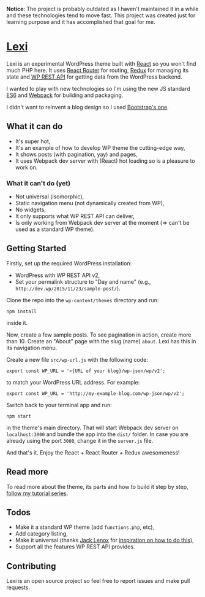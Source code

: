 __Notice__: The project is probably outdated as I haven't maintained it in a while and these technologies tend to move fast. This project was created just for learning purpose and it has accomplished that goal for me.

# [Lexi](https://lamosty.com/2015/09/react-single-page-wordpress-rest-api-theme-tutorial/)

Lexi is an experimental WordPress theme built with [React](https://facebook.github.io/react/) so you won't find much PHP here. It uses [React Router](https://github.com/rackt/react-router) for routing, [Redux](https://github.com/rackt/redux) for managing its state and [WP REST API](https://github.com/WP-API/WP-API) for getting data from the WordPress backend.

I wanted to play with new technologies so I'm using the new JS standard [ES6](https://babeljs.io/docs/learn-es2015/) and [Webpack](http://webpack.github.io/) for building and packaging.

I didn't want to reinvent a blog design so I used [Bootstrap's one](http://v4-alpha.getbootstrap.com/examples/blog/).

## What it can do

- It's super hot,
- It's an example of how to develop WP theme the cutting-edge way,
- It shows posts (with pagination, yay) and pages,
- It uses Webpack dev server with (React) hot loading so is a pleasure to work on.

### What it can't do (yet)

- Not universal (isomorphic),
- Static navigation menu (not dynamically created from WP),
- No widgets,
- It only supports what WP REST API can deliver,
- Is only working from Webpack dev server at the moment (=> can't be used as a standard WP theme).

## Getting Started

Firstly, set up the required WordPress installation:

- WordPress with WP REST API v2,
- Set your permalink structure to "Day and name" (e.g., `http://dev.wp/2015/11/23/sample-post/`).

Clone the repo into the `wp-content/themes` directory and run:

```npm install```

inside it.

Now, create a few sample posts. To see pagination in action, create more than 10. Create an "About" page with the slug (name) `about`. Lexi has this in its navigation menu.

Create a new file `src/wp-url.js` with the following code:

```
export const WP_URL = '<{URL of your blog}/wp-json/wp/v2';
```

to match your WordPress URL address. For example:

```
export const WP_URL = 'http://my-example-blog.com/wp-json/wp/v2';
```

Switch back to your terminal app and run:

```
npm start
```

in the theme's main directory. That will start Webpack dev server on `localhost:3000` and bundle the app into the `dist/` folder. In case you are already using the port `3000`, change it in the `server.js` file.

And that's it. Enjoy the React + React Router + Redux awesomeness!

## Read more

To read more about the theme, its parts and how to build it step by step, [follow my tutorial series](https://lamosty.com/2015/09/react-single-page-wordpress-rest-api-theme-tutorial/).

## Todos

- Make it a standard WP theme (add `functions.php`, etc),
- Add category listing,
- Make it universal (thanks [Jack Lenox](https://github.com/jacklenox) for [inspiration on how to do this](https://github.com/Automattic/Picard/pull/39)),
- Support all the features WP REST API provides.

## Contributing

Lexi is an open source project so feel free to report issues and make pull requests.

